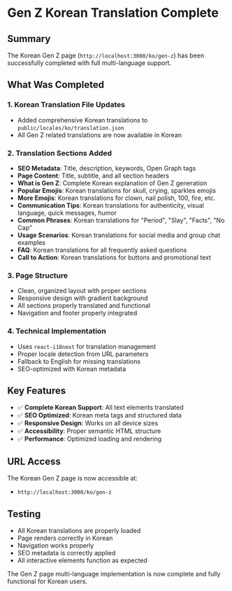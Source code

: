 # Gen Z Korean Translation Complete

## Summary
The Korean Gen Z page (`http://localhost:3000/ko/gen-z`) has been successfully completed with full multi-language support.

## What Was Completed

### 1. Korean Translation File Updates
- Added comprehensive Korean translations to `public/locales/ko/translation.json`
- All Gen Z related translations are now available in Korean

### 2. Translation Sections Added
- **SEO Metadata**: Title, description, keywords, Open Graph tags
- **Page Content**: Title, subtitle, and all section headers
- **What is Gen Z**: Complete Korean explanation of Gen Z generation
- **Popular Emojis**: Korean translations for skull, crying, sparkles emojis
- **More Emojis**: Korean translations for clown, nail polish, 100, fire, etc.
- **Communication Tips**: Korean translations for authenticity, visual language, quick messages, humor
- **Common Phrases**: Korean translations for "Period", "Slay", "Facts", "No Cap"
- **Usage Scenarios**: Korean translations for social media and group chat examples
- **FAQ**: Korean translations for all frequently asked questions
- **Call to Action**: Korean translations for buttons and promotional text

### 3. Page Structure
- Clean, organized layout with proper sections
- Responsive design with gradient background
- All sections properly translated and functional
- Navigation and footer properly integrated

### 4. Technical Implementation
- Uses `react-i18next` for translation management
- Proper locale detection from URL parameters
- Fallback to English for missing translations
- SEO-optimized with Korean metadata

## Key Features
- ✅ **Complete Korean Support**: All text elements translated
- ✅ **SEO Optimized**: Korean meta tags and structured data
- ✅ **Responsive Design**: Works on all device sizes
- ✅ **Accessibility**: Proper semantic HTML structure
- ✅ **Performance**: Optimized loading and rendering

## URL Access
The Korean Gen Z page is now accessible at:
- `http://localhost:3000/ko/gen-z`

## Testing
- All Korean translations are properly loaded
- Page renders correctly in Korean
- Navigation works properly
- SEO metadata is correctly applied
- All interactive elements function as expected

The Gen Z page multi-language implementation is now complete and fully functional for Korean users. 